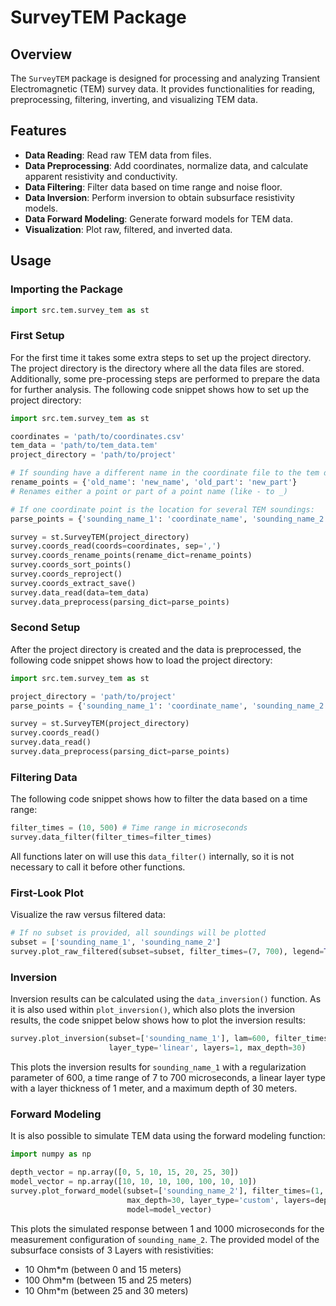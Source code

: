 # SurveyTEM Package

## Overview

The `SurveyTEM` package is designed for processing and analyzing Transient Electromagnetic (TEM) survey data. It provides functionalities for reading, preprocessing, filtering, inverting, and visualizing TEM data.

## Features

- **Data Reading**: Read raw TEM data from files.
- **Data Preprocessing**: Add coordinates, normalize data, and calculate apparent resistivity and conductivity.
- **Data Filtering**: Filter data based on time range and noise floor.
- **Data Inversion**: Perform inversion to obtain subsurface resistivity models.
- **Data Forward Modeling**: Generate forward models for TEM data.
- **Visualization**: Plot raw, filtered, and inverted data.

## Usage

### Importing the Package

```python
import src.tem.survey_tem as st
```

### First Setup

For the first time it takes some extra steps to set up the project directory. 
The project directory is the directory where all the data files are stored.
Additionally, some pre-processing steps are performed to prepare the data for further analysis.
The following code snippet shows how to set up the project directory:

```python
import src.tem.survey_tem as st

coordinates = 'path/to/coordinates.csv'
tem_data = 'path/to/tem_data.tem'
project_directory = 'path/to/project'

# If sounding have a different name in the coordinate file to the tem data file:
rename_points = {'old_name': 'new_name', 'old_part': 'new_part'}
# Renames either a point or part of a point name (like - to _)

# If one coordinate point is the location for several TEM soundings:
parse_points = {'sounding_name_1': 'coordinate_name', 'sounding_name_2': 'coordinate_name'}

survey = st.SurveyTEM(project_directory)
survey.coords_read(coords=coordinates, sep=',')
survey.coords_rename_points(rename_dict=rename_points)
survey.coords_sort_points()
survey.coords_reproject()
survey.coords_extract_save()
survey.data_read(data=tem_data)
survey.data_preprocess(parsing_dict=parse_points)
```

### Second Setup

After the project directory is created and the data is preprocessed, 
the following code snippet shows how to load the project directory:

```python
import src.tem.survey_tem as st

project_directory = 'path/to/project'
parse_points = {'sounding_name_1': 'coordinate_name', 'sounding_name_2': 'coordinate_name'}

survey = st.SurveyTEM(project_directory)
survey.coords_read()
survey.data_read()
survey.data_preprocess(parsing_dict=parse_points)
```

### Filtering Data

The following code snippet shows how to filter the data based on a time range:

```python
filter_times = (10, 500) # Time range in microseconds
survey.data_filter(filter_times=filter_times)
```
All functions later on will use this `data_filter()` internally, so it is not necessary to call it before other functions.

### First-Look Plot

Visualize the raw versus filtered data:

```python
# If no subset is provided, all soundings will be plotted
subset = ['sounding_name_1', 'sounding_name_2']
survey.plot_raw_filtered(subset=subset, filter_times=(7, 700), legend=True)
```

### Inversion

Inversion results can be calculated using the `data_inversion()` function. 
As it is also used within `plot_inversion()`, which also plots the inversion results,
the code snippet below shows how to plot the inversion results:

```python
survey.plot_inversion(subset=['sounding_name_1'], lam=600, filter_times=(7, 700),
                      layer_type='linear', layers=1, max_depth=30)
```
This plots the inversion results for `sounding_name_1` with a regularization parameter of 600,
a time range of 7 to 700 microseconds, a linear layer type with a layer thickness of 1 meter, 
and a maximum depth of 30 meters.

### Forward Modeling

It is also possible to simulate TEM data using the forward modeling function:

```python
import numpy as np

depth_vector = np.array([0, 5, 10, 15, 20, 25, 30])
model_vector = np.array([10, 10, 10, 100, 100, 10, 10])
survey.plot_forward_model(subset=['sounding_name_2'], filter_times=(1, 1000), 
                          max_depth=30, layer_type='custom', layers=depth_vector, 
                          model=model_vector)
```
This plots the simulated response between 1 and 1000 microseconds 
for the measurement configuration of `sounding_name_2`.
The provided model of the subsurface consists of 3 Layers with resistivities:
- 10 Ohm\*m (between 0 and 15 meters)
- 100 Ohm\*m (between 15 and 25 meters)
- 10 Ohm\*m (between 25 and 30 meters)
